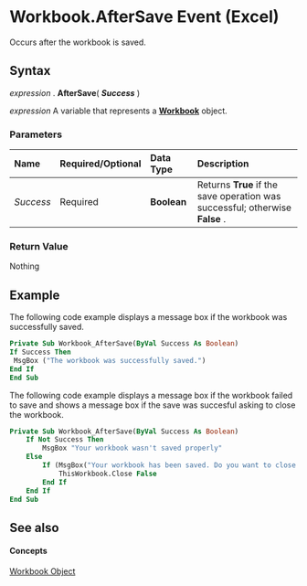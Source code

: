 
# Workbook.AfterSave Event (Excel)

Occurs after the workbook is saved.


## Syntax

 _expression_ . **AfterSave**( **_Success_** )

 _expression_ A variable that represents a **[Workbook](8c00aa60-c974-eed3-0812-3c9625eb0d4c.md)** object.


### Parameters



|**Name**|**Required/Optional**|**Data Type**|**Description**|
|:-----|:-----|:-----|:-----|
| _Success_|Required| **Boolean**|Returns  **True** if the save operation was successful; otherwise **False** .|

### Return Value

Nothing


## Example

The following code example displays a message box if the workbook was successfully saved.


```vb
Private Sub Workbook_AfterSave(ByVal Success As Boolean) 
If Success Then 
 MsgBox ("The workbook was successfully saved.") 
End If 
End Sub
```

The following code example displays a message box if the workbook failed to save and shows a message box if the save was succesful asking to close the workbook.

```vb
Private Sub Workbook_AfterSave(ByVal Success As Boolean)
    If Not Success Then
        MsgBox "Your workbook wasn't saved properly"
    Else
        If (MsgBox("Your workbook has been saved. Do you want to close the workbook?", vbYesNo) = vbYes) Then
            ThisWorkbook.Close False
        End If
    End If
End Sub
```

## See also


#### Concepts


[Workbook Object](8c00aa60-c974-eed3-0812-3c9625eb0d4c.md)
